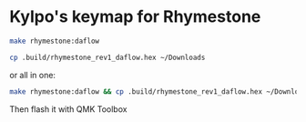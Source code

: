 # Kylpo's keymap for Rhymestone

```sh
make rhymestone:daflow

cp .build/rhymestone_rev1_daflow.hex ~/Downloads

```

or all in one:

```sh
make rhymestone:daflow && cp .build/rhymestone_rev1_daflow.hex ~/Downloads
```

Then flash it with QMK Toolbox
